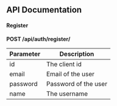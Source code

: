 ## API Documentation

#### Register

__POST /api/auth/register/__

Parameter 	| Description
------------|---------------------
id			| The client id
email		| Email of the user
password	| Password of the user
name 		| The username



